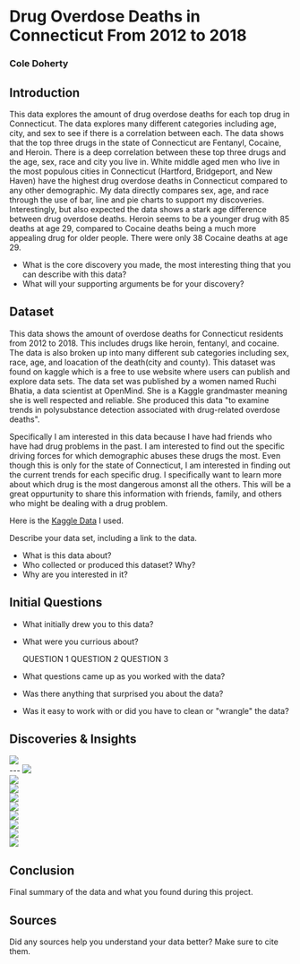 # Drug Overdose Deaths in Connecticut From 2012 to 2018
### Cole Doherty

## Introduction
This data explores the amount of drug overdose deaths for each top drug in Connecticut. The data explores many different categories including age, city, and sex to see if there is a correlation between each. The data shows that the top three drugs in the state of Connecticut are Fentanyl, Cocaine, and Heroin. There is a deep correlation between these top three drugs and the age, sex, race and city you live in. White middle aged men who live in the most populous cities in Connecticut (Hartford, Bridgeport, and New Haven) have the highest drug overdose deaths in Connecticut compared to any other demographic. My data directly compares sex, age, and race through the use of bar, line and pie charts to support my discoveries. Interestingly, but also expected the data shows a stark age difference between drug overdose deaths. Heroin seems to be a younger drug with 85 deaths at age 29, compared to Cocaine deaths being a much more appealing drug for older people. There were only 38 Cocaine deaths at age 29.
- What is the core discovery you made, the most interesting thing that you can describe with this data? 
- What will your supporting arguments be for your discovery?

## Dataset 

This data shows the amount of overdose deaths for Connecticut residents from 2012 to 2018. This includes drugs like heroin, fentanyl, and cocaine. The data is also broken up into many different sub categories including sex, race, age, and loacation of the death(city and county). This dataset was found on kaggle which is a free to use website where users can publish and explore data sets. The data set was published by a women named Ruchi Bhatia, a data scientist at OpenMind. She is a Kaggle grandmaster meaning she is well respected and reliable. She produced this data "to examine trends in polysubstance detection associated with drug-related overdose deaths".

Specifically I am interested in this data because I have had friends who have had drug problems in the past. I am interested to find out the specific driving forces for which demographic abuses these drugs the most. Even though this is only for the state of Connecticut, I am interested in finding out the current trends for each specific drug. I specifically want to learn more about which drug is the most dangerous amonst all the others. This will be a great oppurtunity to share this information with friends, family, and others who might be dealing with a drug problem. 

Here is the [Kaggle Data](https://www.kaggle.com/ruchi798/drug-overdose-deaths) I used.

Describe your data set, including a link to the data. 
- What is this data about?
- Who collected or produced this dataset? Why?
- Why are you interested in it?

## Initial Questions

- What initially drew you to this data? 
- What were you currious about? 

    QUESTION 1
    QUESTION 2
    QUESTION 3
  
- What questions came up as you worked with the data? 
- Was there anything that surprised you about the data?
- Was it easy to work with or did you have to clean or "wrangle" the data?

## Discoveries & Insights

<img src="https://cdn.discordapp.com/attachments/899489276700557352/949050124615692288/unknown.png">

<br />
---
<img src="https://media.discordapp.net/attachments/899489276700557352/949051357430702110/unknown.png?width=580&height=676">

<br />
<img src="https://media.discordapp.net/attachments/899489276700557352/949051785904021604/unknown.png?width=880&height=676">
<br>
<img src="https://media.discordapp.net/attachments/899489276700557352/949052157171224637/unknown.png?width=815&height=676">
<br>
<img src="https://media.discordapp.net/attachments/899489276700557352/949052415842340864/unknown.png?width=870&height=676">
<br>
<img src="https://media.discordapp.net/attachments/899489276700557352/949055992476352562/unknown.png?width=894&height=676">
<br>
<img src="https://media.discordapp.net/attachments/899489276700557352/949052988763275294/unknown.png?width=879&height=676">
<br>
<img src="https://media.discordapp.net/attachments/899489276700557352/949056292331339836/unknown.png?width=887&height=676">
<br>
<img src="https://media.discordapp.net/attachments/899489276700557352/949053570177703966/unknown.png?width=857&height=676">
<br>
<img src="https://media.discordapp.net/attachments/899489276700557352/949053807650828318/unknown.png?width=876&height=676">


## Conclusion

Final summary of the data and what you found during this project.

## Sources

Did any sources help you understand your data better? Make sure to cite them.
